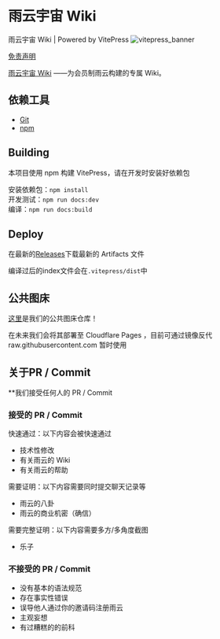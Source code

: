 # 雨云宇宙 Wiki

雨云宇宙 Wiki | Powered by VitePress
![vitepress_banner](https://api.ymbit.cn/images/nyanest/vitepress_banner.png)

[免责声明](/not_rainyun_official.md)

[雨云宇宙 Wiki](https://wiki.rainyun.space/) ——为会员制雨云构建的专属 Wiki。

## 依赖工具

- [Git](https://git-scm.com/downloads)
- [npm](https://nodejs.org/)

## Building
本项目使用 npm 构建 VitePress，请在开发时安装好依赖包

安装依赖包：`npm install`<br>
开发测试：`npm run docs:dev`<br>
编译：`npm run docs:build`  

## Deploy
在最新的[Releases](https://github.com/rainyun-space/rainyun-wiki/releases/latest)下载最新的 Artifacts 文件

编译过后的index文件会在`.vitepress/dist`中
## 公共图床

[这里](https://github.com/rainyun-space/picture)是我们的公共图床仓库！

在未来我们会将其部署至 Cloudflare Pages ，目前可通过镜像反代 raw.githubusercontent.com 暂时使用

## 关于PR / Commit
**我们接受任何人的 PR / Commit 

### 接受的 PR / Commit 
快速通过：以下内容会被快速通过

 - 技术性修改
 - 有关雨云的 Wiki
 - 有关雨云的帮助

需要证明：以下内容需要同时提交聊天记录等

 - 雨云的八卦
 - 雨云的商业机密（确信）

需要完整证明：以下内容需要多方/多角度截图

 - 乐子
  
### 不接受的 PR / Commit

 - 没有基本的语法规范
 - 存在事实性错误
 - 误导他人通过你的邀请码注册雨云
 - 主观妄想
 - 有过糟糕的的前科

